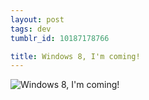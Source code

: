 ```yaml
---
layout: post
tags: dev
tumblr_id: 10187178766

title: Windows 8, I'm coming!
---
```


![Windows 8, I'm coming!](http://25.media.tumblr.com/tumblr_lrhovchfN01r2leoqo1_1280.png)
